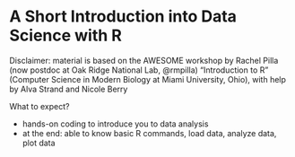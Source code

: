 # A Short Introduction into Data Science with R

Disclaimer: material is based on the AWESOME workshop by Rachel Pilla (now postdoc at Oak Ridge National Lab, @rmpilla) “Introduction to R” (Computer Science in Modern Biology at Miami University, Ohio),
with help by Alva Strand and Nicole Berry

What to expect?
- hands-on coding to introduce you to data analysis
- at the end: able to know basic R commands, load data, analyze data, plot data
